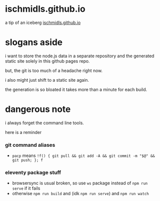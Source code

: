 # ischmidls.github.io
a tip of an iceberg
[ischmidls.github.io](https://ischmidls.github.io)

# slogans aside

i want to store the node.js data in a separate repository and the generated static site solely in this github pages repo.

but, the git is too much of a headache right now.

i also might just shift to a static site again.

the generation is so bloated it takes more than a minute for each build.

# dangerous note

i always forget the command line tools.

here is a reminder

### git command aliases
   - `pacp` means                 `!f() { git pull && git add -A && git commit -m "$@" && git push; }; f`

### eleventy package stuff
  - browsersync is usual broken, so use `ws` package instead of `npm run serve` if it fails
  - otherwise `npm run build` and (idk `npm run serve`) and `npm run watch`
